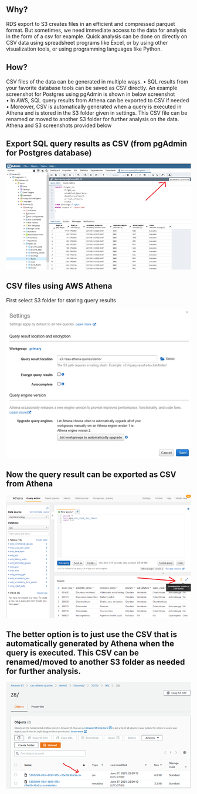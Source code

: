 ## Why?

RDS export to S3 creates files in an efficient and compressed parquet format. But sometimes, we need immediate access to the data for analysis in the form of a csv for example. Quick analysis can be done on directly on CSV data using spreadsheet programs like Excel, or by using other visualization tools, or using programming languages like Python.

## How?

CSV files of the data can be generated in multiple ways.
• SQL results from your favorite database tools can be saved as CSV directly. An example screenshot for Postgres using pgAdmin is shown in below screenshot        
• In AWS, SQL query results from Athena can be exported to CSV if needed       
• Moreover, CSV is automatically generated when a query is executed in Athena and is stored in the S3 folder given in settings. This CSV file can be renamed or moved to another S3 folder for further analysis on the data. Athena and S3 screenshots provided below        

## Export SQL query results as CSV (from pgAdmin for Postgres database)

![CSV from Postgres](../images/generate_CSV_01.png)



## CSV files using AWS Athena
First select S3 folder for storing query results

![Athena result S3 location](../images/generate_CSV_02.png)



## Now the query result can be exported as CSV from Athena

![CSV from Athena](../images/generate_CSV_03.png)

## The better option is to just use the CSV that is automatically generated by Athena when the query is executed. This CSV can be renamed/moved to another S3 folder as needed for further analysis.

![CSV from S3](../images/generate_CSV_04.png)